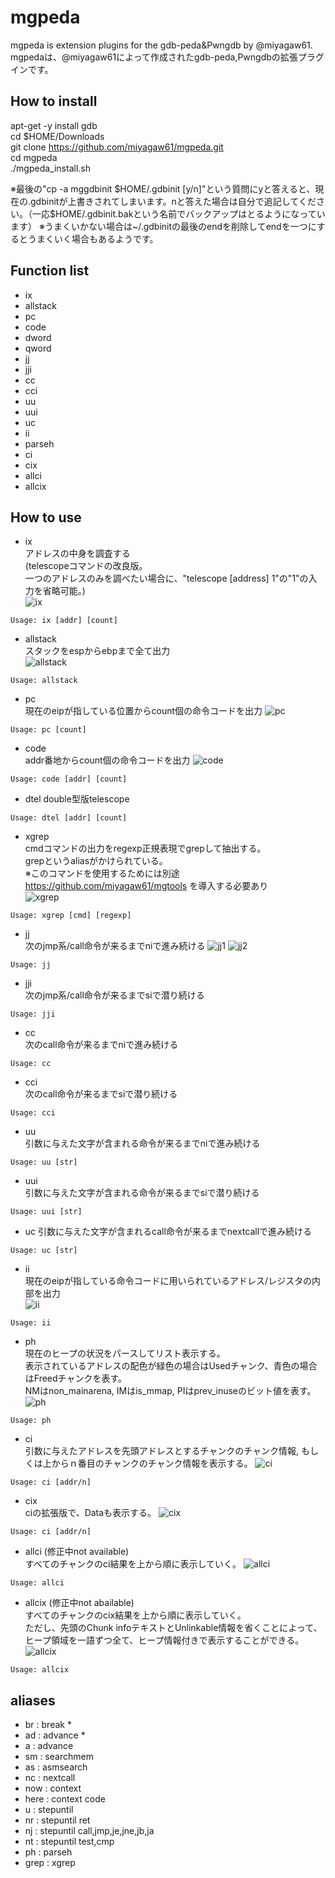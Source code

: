 mgpeda
===========

mgpeda is extension plugins for the gdb-peda&Pwngdb by @miyagaw61.  
mgpedaは、@miyagaw61によって作成されたgdb-peda,Pwngdbの拡張プラグインです。

How to install
--------------

apt-get -y install gdb  
cd $HOME/Downloads  
git clone https://github.com/miyagaw61/mgpeda.git  
cd mgpeda  
./mgpeda_install.sh  

※最後の"cp -a mggdbinit $HOME/.gdbinit [y/n]"という質問にyと答えると、現在の.gdbinitが上書きされてしまいます。nと答えた場合は自分で追記してください。（一応$HOME/.gdbinit.bakという名前でバックアップはとるようになっています）
※うまくいかない場合は~/.gdbinitの最後のendを削除してendを一つにするとうまくいく場合もあるようです。

Function list
-------------

* ix  
* allstack  
* pc  
* code  
* dword  
* qword  
* jj  
* jji  
* cc  
* cci  
* uu  
* uui  
* uc  
* ii  
* parseh  
* ci  
* cix  
* allci  
* allcix  

How to use
----------

* ix  
アドレスの中身を調査する  
(telescopeコマンドの改良版。  
一つのアドレスのみを調べたい場合に、"telescope [address] 1"の"1"の入力を省略可能。)  
![ix](http://i.imgur.com/QdUut21.png)
```
Usage: ix [addr] [count]
```

* allstack  
スタックをespからebpまで全て出力  
![allstack](http://i.imgur.com/rMhRO9c.png)
```
Usage: allstack
```

* pc  
現在のeipが指している位置からcount個の命令コードを出力
![pc](http://i.imgur.com/12HCezL.png)
```
Usage: pc [count]
```

* code  
addr番地からcount個の命令コードを出力
![code](http://i.imgur.com/h4GPE1O.png)
```
Usage: code [addr] [count]
```

* dtel
double型版telescope
```
Usage: dtel [addr] [count]
```

* xgrep  
cmdコマンドの出力をregexp正規表現でgrepして抽出する。  
grepというaliasがかけられている。  
※このコマンドを使用するためには別途 https://github.com/miyagaw61/mgtools を導入する必要あり  
![xgrep](http://i.imgur.com/jy2xbEq.png)
```
Usage: xgrep [cmd] [regexp]
```

* jj  
次のjmp系/call命令が来るまでniで進み続ける
![jj1](http://i.imgur.com/k51hUKf.png)
![jj2](http://i.imgur.com/wKimY6o.png)
```
Usage: jj
```

* jji  
次のjmp系/call命令が来るまでsiで潜り続ける
```
Usage: jji
```

* cc  
次のcall命令が来るまでniで進み続ける
```
Usage: cc
```

* cci  
次のcall命令が来るまでsiで潜り続ける
```
Usage: cci
```

* uu  
引数に与えた文字が含まれる命令が来るまでniで進み続ける
```
Usage: uu [str]
```

* uui  
引数に与えた文字が含まれる命令が来るまでsiで潜り続ける
```
Usage: uui [str]
```
* uc  引数に与えた文字が含まれるcall命令が来るまでnextcallで進み続ける
```
Usage: uc [str]
```

* ii  
現在のeipが指している命令コードに用いられているアドレス/レジスタの内部を出力  
![ii](http://i.imgur.com/IePbIFI.png)
```
Usage: ii
```

* ph  
現在のヒープの状況をパースしてリスト表示する。  
表示されているアドレスの配色が緑色の場合はUsedチャンク、青色の場合はFreedチャンクを表す。  
NMはnon_mainarena, IMはis_mmap, PIはprev_inuseのビット値を表す。
![ph](http://i.imgur.com/pP9N1MF.png)
```
Usage: ph
```

* ci  
引数に与えたアドレスを先頭アドレスとするチャンクのチャンク情報, もしくは上からｎ番目のチャンクのチャンク情報を表示する。
![ci](http://i.imgur.com/Wfj7WAq.png)
```
Usage: ci [addr/n]
```

* cix  
ciの拡張版で、Dataも表示する。
![cix](http://i.imgur.com/pO4443S.png)
```
Usage: ci [addr/n]
```

* allci (修正中not available)   
すべてのチャンクのci結果を上から順に表示していく。
![allci](http://i.imgur.com/XVVRbGA.png)
```
Usage: allci
```

* allcix (修正中not abailable)  
すべてのチャンクのcix結果を上から順に表示していく。  
ただし、先頭のChunk infoテキストとUnlinkable情報を省くことによって、  
ヒープ領域を一語ずつ全て、ヒープ情報付きで表示することができる。  
![allcix](http://i.imgur.com/V0qAzrO.png)
```
Usage: allcix
```

aliases
-------

* br : break *  
* ad : advance *  
* a : advance  
* sm : searchmem  
* as : asmsearch  
* nc : nextcall  
* now : context
* here : context code
* u : stepuntil 
* nr : stepuntil ret  
* nj : stepuntil call,jmp,je,jne,jb,ja  
* nt : stepuntil test,cmp  
* ph : parseh
* grep : xgrep


